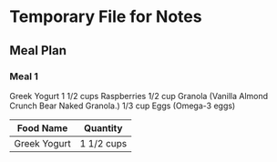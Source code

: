 # Temporary File for Notes

## Meal Plan

### Meal 1


Greek Yogurt
1 1/2 cups
Raspberries
1/2 cup
Granola (Vanilla Almond Crunch Bear Naked Granola.)
1/3 cup
Eggs (Omega-3 eggs) 

| Food Name    | Quantity   |
| ------------ | ---------- |
| Greek Yogurt | 1 1/2 cups |
